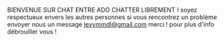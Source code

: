 BIENVENUE SUR CHAT ENTRE ADO CHATTER LIBREMENT !
soyez respectueux envers les autres personnes 
si vous rencontrez un problème envoyer nous un message levymmdl@gmail.com merci !
pour plus d'info débrouiller vous !
